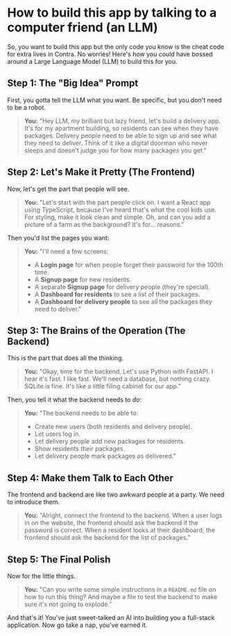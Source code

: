 # How to build this app by talking to a computer friend (an LLM)

So, you want to build this app but the only code you know is the cheat code for extra lives in Contra. No worries! Here's how you could have bossed around a Large Language Model (LLM) to build this for you.

## Step 1: The "Big Idea" Prompt

First, you gotta tell the LLM what you want. Be specific, but you don't need to be a robot.

> **You:** "Hey LLM, my brilliant but lazy friend, let's build a delivery app. It's for my apartment building, so residents can see when they have packages. Delivery people need to be able to sign up and see what they need to deliver. Think of it like a digital doorman who never sleeps and doesn't judge you for how many packages you get."

## Step 2: Let's Make it Pretty (The Frontend)

Now, let's get the part that people will see.

> **You:** "Let's start with the part people click on. I want a React app using TypeScript, because I've heard that's what the cool kids use. For styling, make it look clean and simple. Oh, and can you add a picture of a farm as the background? It's for... reasons."

Then you'd list the pages you want:

> **You:** "I'll need a few screens:
>
> *   A **Login page** for when people forget their password for the 100th time.
> *   A **Signup page** for new residents.
> *   A separate **Signup page** for delivery people (they're special).
> *   A **Dashboard for residents** to see a list of their packages.
> *   A **Dashboard for delivery people** to see all the packages they need to deliver."

## Step 3: The Brains of the Operation (The Backend)

This is the part that does all the thinking.

> **You:** "Okay, time for the backend. Let's use Python with FastAPI. I hear it's fast. I like fast. We'll need a database, but nothing crazy. SQLite is fine. It's like a little filing cabinet for our app."

Then, you tell it what the backend needs to *do*:

> **You:** "The backend needs to be able to:
>
> *   Create new users (both residents and delivery people).
> *   Let users log in.
> *   Let delivery people add new packages for residents.
> *   Show residents their packages.
> *   Let delivery people mark packages as delivered."

## Step 4: Make them Talk to Each Other

The frontend and backend are like two awkward people at a party. We need to introduce them.

> **You:** "Alright, connect the frontend to the backend. When a user logs in on the website, the frontend should ask the backend if the password is correct. When a resident looks at their dashboard, the frontend should ask the backend for the list of packages."

## Step 5: The Final Polish

Now for the little things.

> **You:** "Can you write some simple instructions in a `README.md` file on how to run this thing? And maybe a file to test the backend to make sure it's not going to explode."

And that's it! You've just sweet-talked an AI into building you a full-stack application. Now go take a nap, you've earned it.
